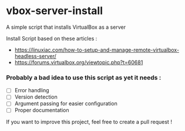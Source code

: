 # vbox-server-install
A simple script that installs VirtualBox as a server

Install Script based on these articles :
- https://linuxiac.com/how-to-setup-and-manage-remote-virtualbox-headless-server/
- https://forums.virtualbox.org/viewtopic.php?t=60681

### Probably a bad idea to use this script as yet it needs :

- [ ] Error handling
- [ ] Version detection
- [ ] Argument passing for easier configuration
- [ ] Proper documentation

If you want to improve this project, feel free to create a pull request !
